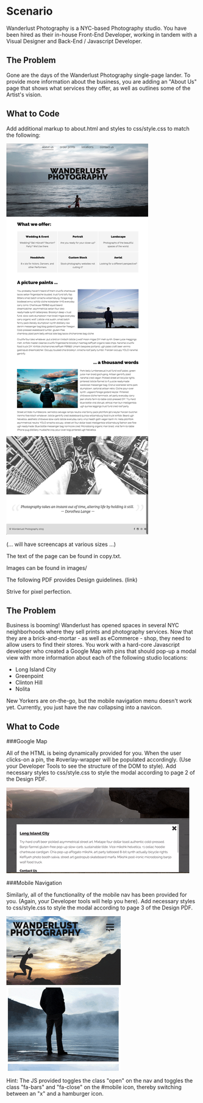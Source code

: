 # Scenario
Wanderlust Photography is a NYC-based Photography studio. You have been hired as their in-house Front-End Developer, working in tandem with a Visual Designer and Back-End / Javascript Developer. 

## The Problem

Gone are the days of the Wanderlust Photography single-page lander. To provide more information about the business, you are adding an "About Us" page that shows what services they offer, as well as outlines some of the Artist's vision.

## What to Code

Add additional markup to about.html and styles to css/style.css to match the following:

![Question 1](layout.png)

(... will have screencaps at various sizes ...)

The text of the page can be found in copy.txt. 

Images can be found in images/

The following PDF provides Design guidelines. (link) 

Strive for pixel perfection.

## The Problem

Business is booming! Wanderlust has opened spaces in several NYC neighborhoods where they sell prints and photography services. Now that they are a brick-and-mortar - as well as eCommerce - shop, they need to allow users to find their stores. You work with a hard-core Javascript developer who created a Google Map with pins that should pop-up a modal view with more information about each of the following studio locations:

- Long Island City
- Greenpoint
- Clinton Hill
- Nolita

New Yorkers are on-the-go, but the mobile navigation menu doesn't work yet. Currently, you just have the nav collapsing into a navicon.

## What to Code

###Google Map

All of the HTML is being dynamically provided for you. When the user clicks-on a pin, the #overlay-wrapper will be populated accordingly. (Use your Developer Tools to see the structure of the DOM to style). Add necessary styles to css/style.css to style the modal according to page 2 of the Design PDF.

![Google Map Modal](mapmodal.gif)

###Mobile Navigation

Similarly, all of the functionality of the mobile nav has been provided for you. (Again, your Developer tools will help you here). Add necessary styles to css/style.css to style the modal according to page 3 of the Design PDF.

![Mobile Nav](mobilenav.gif)

Hint: The JS provided toggles the class "open" on the nav and toggles the class "fa-bars" and "fa-close" on the #mobile icon, thereby switching between an "x" and a hamburger icon.
